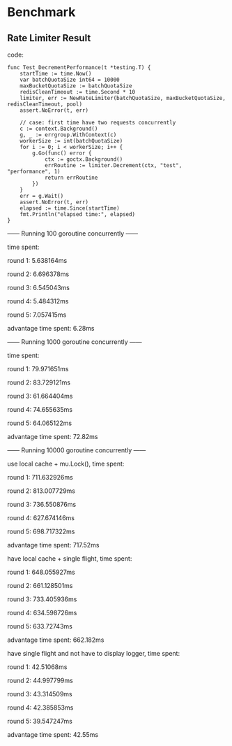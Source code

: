 # Benchmark

## Rate Limiter Result
 
code:

```
func Test_DecrementPerformance(t *testing.T) {
	startTime := time.Now()
	var batchQuotaSize int64 = 10000
	maxBucketQuotaSize := batchQuotaSize
	redisCleanTimeout := time.Second * 10
	limiter, err := NewRateLimiter(batchQuotaSize, maxBucketQuotaSize, redisCleanTimeout, pool)
	assert.NoError(t, err)

	// case: first time have two requests concurrently
	c := context.Background()
	g, _ := errgroup.WithContext(c)
	workerSize := int(batchQuotaSize)
	for i := 0; i < workerSize; i++ {
		g.Go(func() error {
			ctx := goctx.Background()
			errRoutine := limiter.Decrement(ctx, "test", "performance", 1)
			return errRoutine
		})
	}
	err = g.Wait()
	assert.NoError(t, err)
	elapsed := time.Since(startTime)
	fmt.Println("elapsed time:", elapsed)
}
```
 
 
 
—— Running 100 goroutine concurrently ——

time spent:

round 1: 5.638164ms

round 2: 6.696378ms

round 3: 6.545043ms

round 4: 5.484312ms

round 5: 7.057415ms

advantage time spent: 6.28ms
 
 
 
—— Running 1000 goroutine concurrently ——

time spent:

round 1: 79.971651ms

round 2: 83.729121ms

round 3: 61.664404ms

round 4: 74.655635ms

round 5: 64.065122ms

advantage time spent: 72.82ms
 
 
 
—— Running 10000 goroutine concurrently ——

use local cache + mu.Lock(), time spent:

round 1: 711.632926ms

round 2: 813.007729ms

round 3: 736.550876ms

round 4: 627.674146ms

round 5: 698.717322ms

advantage time spent: 717.52ms
 

 
have local cache + single flight, time spent:
 
 round 1: 648.055927ms
 
 round 2: 661.128501ms
 
 round 3: 733.405936ms
 
 round 4: 634.598726ms
 
 round 5: 633.72743ms
 
 advantage time spent: 662.182ms
 
 

have single flight and not have to display logger, time spent:
 
 round 1: 42.51068ms
 
 round 2: 44.997799ms
 
 round 3: 43.314509ms
 
 round 4: 42.385853ms
 
 round 5: 39.547247ms
 
 advantage time spent: 42.55ms
